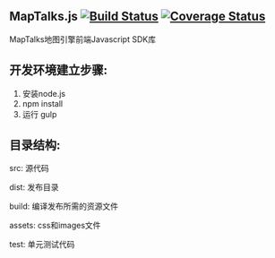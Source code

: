 MapTalks.js [![Build Status](https://travis-ci.org/MapTalks/maptalks.js.svg?branch=master)](https://travis-ci.org/MapTalks/maptalks.js) [![Coverage Status](https://coveralls.io/repos/MapTalks/maptalks.js/badge.svg?branch=master&service=github)](https://coveralls.io/github/MapTalks/maptalks.js?branch=master)
------

MapTalks地图引擎前端Javascript SDK库

开发环境建立步骤:
-----------------

1. 安装node.js
2. npm install
3. 运行 gulp


目录结构:
-----------------

src: 源代码

dist: 发布目录

build: 编译发布所需的资源文件

assets: css和images文件

test: 单元测试代码
